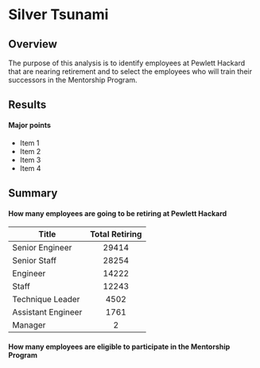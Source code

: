 # Silver Tsunami

## Overview

The purpose of this analysis is to identify employees at Pewlett Hackard that are nearing retirement and to select the employees who will train their successors in the Mentorship Program.

## Results

#### Major points

* Item 1
* Item 2
* Item 3
* Item 4

## Summary

#### How many employees are going to be retiring at Pewlett Hackard

| Title | Total Retiring |
| ----- | :-----: |
| Senior Engineer | 29414 |
| Senior Staff | 28254 |
| Engineer | 14222 |
| Staff | 12243 |
| Technique Leader | 4502 |
| Assistant Engineer | 1761 |
| Manager | 2 |

#### How many employees are eligible to participate in the Mentorship Program
